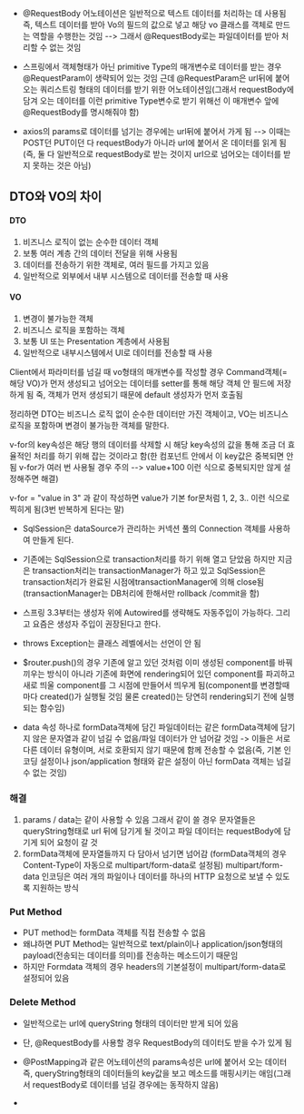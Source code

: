 - @RequestBody 어노테이션은 일반적으로 텍스트 데이터를 처리하는 데 사용됨 즉, 텍스트 데이터를 받아 Vo의 필드의 값으로 넣고 해당 vo 클래스를 객체로 만드는 역할을 수행한는 것임
--> 그래서 @RequestBody로는 파일데이터를 받아 처리할 수 없는 것임

- 스프링에서 객체형태가 아닌 primitive Type의 매개변수로 데이터를 받는 경우 @RequestParam이 생략되어 있는 것임 근데 @RequestParam은 url뒤에 붙어오는 쿼리스트링 형태의 데이터를 받기 위한 어노테이션임(그래서 requestBody에 담겨 오는 데이터를 이런 primitive Type변수로 받기 위해선 이 매개변수 앞에 @RequestBody를 명시해줘야 함)

- axios의 params로 데이터를 넘기는 경우에는 url뒤에 붙어서 가게 됨 --> 이때는 POST던 PUT이던 다 requestBody가 아니라 url에 붙어서 온 데이터를 읽게 됨(즉, 둘 다 일반적으로 requestBody로 받는 것이지 url으로 넘어오는 데이터를 받지 못하는 것은 아님)


## DTO와 VO의 차이

#### DTO
1. 비즈니스 로직이 없는 순수한 데이터 객체
2. 보통 여러 계층 간의 데이터 전달을 위해 사용됨
3. 데이터를 전송하기 위한 객체로, 여러 필드를 가지고 있음
4. 일반적으로 외부에서 내부 시스템으로 데이터를 전송할 때 사용

#### VO
1. 변경이 불가능한 객체
2. 비즈니스 로직을 포함하는 객체
3. 보통 UI 또는 Presentation 계층에서 사용됨
4. 일반적으로 내부시스템에서 UI로 데이터를 전송할 때 사용

Client에서 파라미터를 넘길 때 vo형태의 매개변수를 작성할 경우 Command객체(= 해당 VO)가 먼저 생성되고 넘어오는 데이터를 setter를 통해 해당 객체 안 필드에 저장하게 됨 죽, 객체가 먼저 생성되기 때문에 default 생성자가 먼저 호출됨

정리하면 DTO는 비즈니스 로직 없이 순수한 데이터만 가진 객체이고, VO는 비즈니스 로직을 포함하며 변경이 불가능한 객체를 말한다.

v-for의 key속성은 해당 행의 데이터를 삭제할 시 해당 key속성의 값을 통해 조금 더 효율적인 처리를 하기 위해 잡는 것이라고 함(한 컴포넌트 안에서 이 key값은 중복되면 안 됨 v-for가 여러 번 사용될 경우 주의 --> value+100 이런 식으로 중복되지만 않게 설정해주면 해결)

v-for = "value in 3" 과 같이 작성하면 value가 기본 for문처럼 1, 2, 3.. 이런 식으로 찍히게 됨(3번 반복하게 된다는 말)

- SqlSession은 dataSource가 관리하는 커넥션 풀의 Connection 객체를 사용하여 만들게 된다.
- 기존에는 SqlSession으로 transaction처리를 하기 위해 열고 닫았음 하지만 지금은 transaction처리는  transactionManager가 하고 있고 SqlSession은 transaction처리가 완료된 시점에transactionManager에 의해 close됨(transactionManager는 DB처리에 한해서만 rollback /commit을 함)

- 스프링 3.3부터는 생성자 위에 Autowired를 생략해도 자동주입이 가능하다. 그리고 요즘은 생성자 주입이 권장된다고 한다.

- throws Exception는 클래스 레벨에서는 선언이 안 됨

 - $router.push()의 경우 기존에 알고 있던 것처럼 이미 생성된 component를 바꿔끼우는 방식이 아니라 기존에 화면에 rendering되어 있던 component를 파괴하고 새로 띄울 component를 그 시점에 만들어서 띄우게 됨(component를 변경할때마다 created()가 실행될 것임 물론 created()는 당연히 rendering되기 전에 실행되는 함수임)

- data 속성 하나로 formData객체에 담긴 파일데이터는 같은 formData객체에 담기지 않은 문자열과 같이 넘길 수 없음/파일 데이터가 안 넘어갈 것임 -> 이들은 서로 다른 데이터 유형이며, 서로 호환되지 않기 때문에 함께 전송할 수 없음(즉, 기본 인코딩 설정이나 json/application 형태와 같은 설정이 아닌 formData 객체는 넘길 수 없는 것임)

### 해결
1. params / data는 같이 사용할 수 있음 그래서 같이 쓸 경우 문자열들은 queryString형태로 url 뒤에 담기게 될 것이고 파일 데이터는 requestBody에 담기게 되어 요청이 갈 것
2. formData객체에 문자열들까지 다 담아서 넘기면 넘어감 (formData객체의 경우 Content-Type이 자동으로 multipart/form-data로 설정됨) multipart/form-data 인코딩은 여러 개의 파일이나 데이터를 하나의 HTTP 요청으로 보낼 수 있도록 지원하는 방식

### Put Method
 - PUT method는 formData 객체를 직접 전송할 수 없음
 - 왜냐하면 PUT Method는 일반적으로 text/plain이나 application/json형태의 payload(전송되는 데이터를 의미)를 전송하는 메소드이기 때문임
 - 하지만 Formdata 객체의 경우 headers의 기본설정이 multipart/form-data로 설정되어 있음

### Delete Method
- 일반적으로는 url에 queryString 형태의 데이터만 받게 되어 있음
- 단, @RequestBody를 사용할 경우 RequestBody의 데이터도 받을 수가 있게 됨

- @PostMapping과 같은 어노테이션의 params속성은 url에 붙어서 오는 데이터 즉, queryString형태의 데이터들의 key값을 보고 메소드를 매핑시키는 애임(그래서 requestBody로 데이터를 넘길 경우에는 동작하지 않음)


-